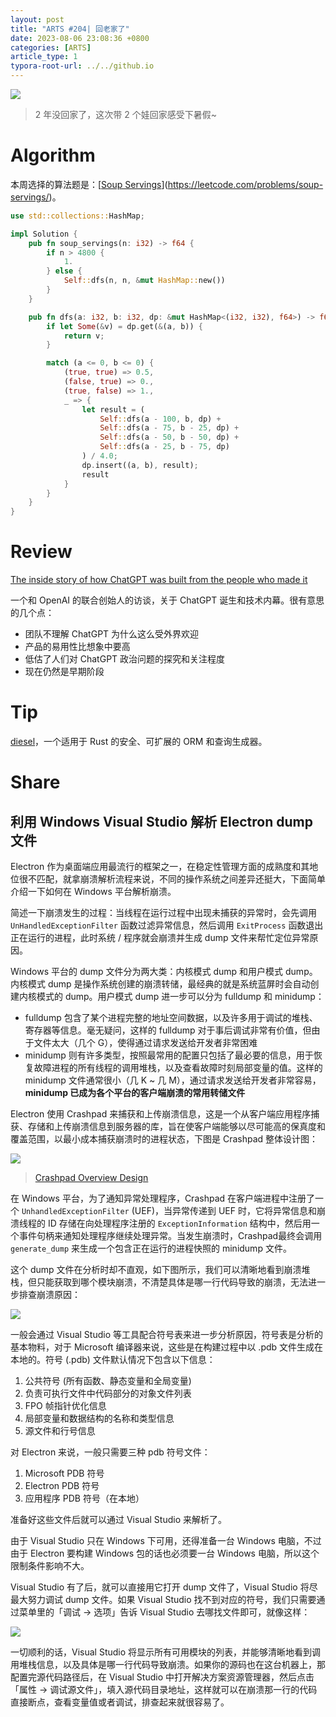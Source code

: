 ```yaml
---
layout: post
title: "ARTS #204| 回老家了"
date: 2023-08-06 23:08:36 +0800
categories: [ARTS]
article_type: 1
typora-root-url: ../../github.io
---
```


![](/assets/img/204-caption.PNG)

> 2 年没回家了，这次带 2 个娃回家感受下暑假~

# Algorithm

本周选择的算法题是：[[Soup Servings](https://leetcode.com/problems/soup-servings/)](https://leetcode.com/problems/soup-servings/)。

```rust
use std::collections::HashMap;

impl Solution {
    pub fn soup_servings(n: i32) -> f64 {
        if n > 4800 {
            1.
        } else {
            Self::dfs(n, n, &mut HashMap::new())
        }
    }

    pub fn dfs(a: i32, b: i32, dp: &mut HashMap<(i32, i32), f64>) -> f64 {
        if let Some(&v) = dp.get(&(a, b)) {
            return v;
        }

        match (a <= 0, b <= 0) {
            (true, true) => 0.5,
            (false, true) => 0.,
            (true, false) => 1.,
            _ => {
                let result = (
                    Self::dfs(a - 100, b, dp) +
                    Self::dfs(a - 75, b - 25, dp) +
                    Self::dfs(a - 50, b - 50, dp) + 
                    Self::dfs(a - 25, b - 75, dp)
                ) / 4.0;
                dp.insert((a, b), result);
                result
            }
        }
    }
}
```


# Review

[The inside story of how ChatGPT was built from the people who made it](https://www.technologyreview.com/2023/03/03/1069311/inside-story-oral-history-how-chatgpt-built-openai/)

一个和 OpenAI 的联合创始人的访谈，关于 ChatGPT 诞生和技术内幕。很有意思的几个点：

- 团队不理解 ChatGPT 为什么这么受外界欢迎
- 产品的易用性比想象中要高
- 低估了人们对 ChatGPT 政治问题的探究和关注程度
- 现在仍然是早期阶段

# Tip

[diesel](https://docs.rs/diesel/latest/diesel/)，一个适用于 Rust 的安全、可扩展的 ORM 和查询生成器。

# Share

## 利用 Windows Visual Studio 解析 Electron dump 文件

Electron 作为桌面端应用最流行的框架之一，在稳定性管理方面的成熟度和其地位很不匹配，就拿崩溃解析流程来说，不同的操作系统之间差异还挺大，下面简单介绍一下如何在 Windows 平台解析崩溃。

简述一下崩溃发生的过程：当线程在运行过程中出现未捕获的异常时，会先调用 `UnHandledExceptionFilter` 函数过滤异常信息，然后调用 `ExitProcess` 函数退出正在运行的进程，此时系统 / 程序就会崩溃并生成 dump 文件来帮忙定位异常原因。

Windows 平台的 dump 文件分为两大类：内核模式 dump 和用户模式 dump。内核模式 dump 是操作系统创建的崩溃转储，最经典的就是系统蓝屏时会自动创建内核模式的 dump。用户模式 dump 进一步可以分为 fulldump 和 minidump：

- fulldump 包含了某个进程完整的地址空间数据，以及许多用于调试的堆栈、寄存器等信息。毫无疑问，这样的 fulldump 对于事后调试非常有价值，但由于文件太大（几个 G），使得通过请求发送给开发者非常困难
- minidump 则有许多类型，按照最常用的配置只包括了最必要的信息，用于恢复故障进程的所有线程的调用堆栈，以及查看故障时刻局部变量的值。这样的 minidump 文件通常很小（几 K ~ 几 M），通过请求发送给开发者非常容易，**minidump 已成为各个平台的客户端崩溃的常用转储文件**

Electron 使用 Crashpad 来捕获和上传崩溃信息，这是一个从客户端应用程序捕获、存储和上传崩溃信息到服务器的库，旨在使客户端能够以尽可能高的保真度和覆盖范围，以最小成本捕获崩溃时的进程状态，下图是 Crashpad 整体设计图：

![](/assets/img/204-1.png)

> [Crashpad Overview Design](https://chromium.googlesource.com/crashpad/crashpad/+/refs/heads/main/doc/overview_design.md)

在 Windows 平台，为了通知异常处理程序，Crashpad 在客户端进程中注册了一个 `UnhandledExceptionFilter` (UEF)，当异常传递到 UEF 时，它将异常信息和崩溃线程的 ID 存储在向处理程序注册的 `ExceptionInformation` 结构中，然后用一个事件句柄来通知处理程序继续处理异常。当发生崩溃时，Crashpad最终会调用 `generate_dump` 来生成一个包含正在运行的进程快照的 minidump 文件。

这个 dump 文件在分析时却不直观，如下图所示，我们可以清晰地看到崩溃堆栈，但只能获取到哪个模块崩溃，不清楚具体是哪一行代码导致的崩溃，无法进一步排查崩溃原因：

![](/assets/img/204-2.png)

一般会通过 Visual Studio 等工具配合符号表来进一步分析原因，符号表是分析的基本物料，对于 Microsoft 编译器来说，这些是在构建过程中以 .pdb 文件生成在本地的。符号 (.pdb) 文件默认情况下包含以下信息：

1. 公共符号 (所有函数、静态变量和全局变量)
2. 负责可执行文件中代码部分的对象文件列表
3. FPO 帧指针优化信息
4. 局部变量和数据结构的名称和类型信息
5. 源文件和行号信息

对 Electron 来说，一般只需要三种 pdb 符号文件：

1. Microsoft PDB 符号
2. Electron PDB 符号
3. 应用程序 PDB 符号（在本地）

准备好这些文件后就可以通过 Visual Studio 来解析了。

由于 Visual Studio 只在 Windows 下可用，还得准备一台 Windows 电脑，不过由于 Electron 要构建 Windows 包的话也必须要一台 Windows 电脑，所以这个限制条件影响不大。

Visual Studio 有了后，就可以直接用它打开 dump 文件了，Visual Studio 将尽最大努力调试 dump 文件。如果 Visual Studio 找不到对应的符号，我们只需要通过菜单里的「调试 -> 选项」告诉 Visual Studio 去哪找文件即可，就像这样：

![](/assets/img/204-3.png)

一切顺利的话，Visual Studio 将显示所有可用模块的列表，并能够清晰地看到调用堆栈信息，以及具体是哪一行代码导致崩溃。如果你的源码也在这台机器上，那配置完源代码路径后，在 Visual Studio 中打开解决方案资源管理器，然后点击「属性 -> 调试源文件」，填入源代码目录地址，这样就可以在崩溃那一行的代码直接断点，查看变量值或者调试，排查起来就很容易了。

